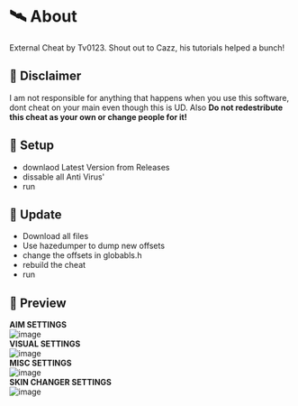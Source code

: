 ﻿# 🛰 About
External Cheat by Tv0123. Shout out to Cazz, his tutorials helped a bunch!

## 🗿 Disclaimer
I am not responsible for anything that happens when you use this software,
dont cheat on your main even though this is UD. Also **Do not redestribute
this cheat as your own or change people for it!**

## 🌌 Setup
- downlaod Latest Version from Releases
- dissable all Anti Virus'
- run

## 🎉 Update
- Download all files
- Use hazedumper to dump new offsets
- change the offsets in globabls.h
- rebuild the cheat
- run
 
 ## 📸 Preview
 
 **AIM SETTINGS**<br>
 ![image](https://user-images.githubusercontent.com/90538451/166931063-2201b2fc-897b-4024-b4e0-9b3d24c78b49.png)<br>
 **VISUAL SETTINGS**<br>
![image](https://user-images.githubusercontent.com/90538451/166931133-958240bc-0547-4d09-aed3-c64183848962.png)<br>
**MISC SETTINGS**<br>
![image](https://user-images.githubusercontent.com/90538451/166931226-1f2a2098-3813-417a-b777-b838eaea4d10.png)<br>
**SKIN CHANGER SETTINGS**<br>
![image](https://user-images.githubusercontent.com/90538451/166931279-0fe9a479-1f3c-4b26-87eb-220d78c50064.png)<br>

 
 
